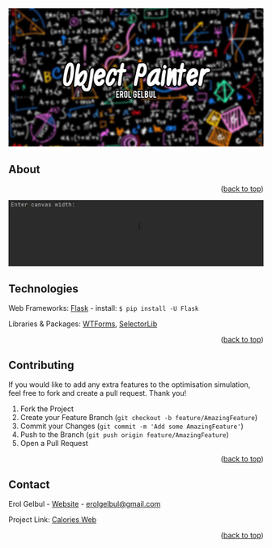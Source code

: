 <div id="top"></div>

<div style="text-align:center"><img src="images/cover.jpg" /></div>

<!-- ABOUT THE PROJECT -->
## About



<p align="right">(<a href="#top">back to top</a>)</p>


<div style="text-align:center"><img src="images/preview.gif" /></div>

<!-- TECH -->
## Technologies

Web Frameworks: [Flask](https://flask.palletsprojects.com/en/2.0.x/) - install: `$ pip install -U Flask`

Libraries & Packages: [WTForms](https://wtforms.readthedocs.io/en/3.0.x/), [SelectorLib](https://selectorlib.com/)


<p align="right">(<a href="#top">back to top</a>)</p>


<!-- CONTRIBUTING -->
## Contributing

If you would like to add any extra features to the optimisation simulation, feel free to fork and create a pull request. Thank you!

1. Fork the Project
2. Create your Feature Branch (`git checkout -b feature/AmazingFeature`)
3. Commit your Changes (`git commit -m 'Add some AmazingFeature'`)
4. Push to the Branch (`git push origin feature/AmazingFeature`)
5. Open a Pull Request

<p align="right">(<a href="#top">back to top</a>)</p>


<!-- CONTACT -->
## Contact

Erol Gelbul - [Website](http://www.erolgelbul.com) - erolgelbul@gmail.com

Project Link: [Calories Web](https://github.com/ErolGelbul/calories-web)

<p align="right">(<a href="#top">back to top</a>)</p>
